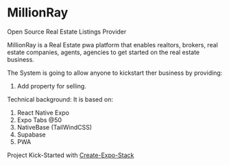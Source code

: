 # MillionRay
Open Source Real Estate Listings Provider

MillionRay is a Real Estate pwa platform that enables realtors, brokers, real estate companies, agents, agencies to get started on the real estate business.

The System is going to allow anyone to kickstart ther business by providing:

1) Add property for selling.


Technical background:
It is based on: 
1) React Native Expo
2) Expo Tabs @50
3) NativeBase (TailWindCSS)
4) Supabase
5) PWA

Project Kick-Started with [Create-Expo-Stack](https://createexpostack.com/)
